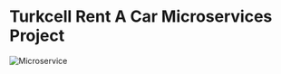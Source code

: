 #                    Turkcell Rent A Car Microservices Project

![Microservice](https://github.com/kadirulge/rentacar-microservices-turkcell/assets/79600324/48780673-a1a6-4039-91db-9b5b1c1f4c77)
